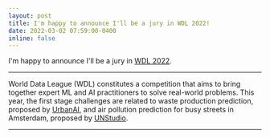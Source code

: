 ```yaml
---
layout: post
title: I'm happy to announce I'll be a jury in WDL 2022!
date: 2022-03-02 07:59:00-0400
inline: false
---
```


I'm happy to announce I'll be a jury in [WDL 2022](https://www.worlddataleague.com/).

***

World Data League (WDL) constitutes a competition that aims to bring together expert ML and AI practitioners to solve real-world problems. This year, the first stage challenges are related to waste production prediction, proposed by [UrbanAI](https://urbanai.fr/), and air pollution prediction for busy streets in Amsterdam, proposed by [UNStudio]().

***
